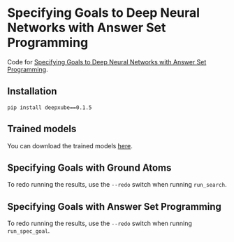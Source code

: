 # Specifying Goals to Deep Neural Networks with Answer Set Programming

Code for [Specifying Goals to Deep Neural Networks with Answer Set Programming](https://ojs.aaai.org/index.php/ICAPS/article/view/31454/33614).

## Installation
`pip install deepxube==0.1.5`

## Trained models
You can download the trained models [here](https://drive.proton.me/urls/ZGQ3XKD2DC#w6s4sIuxF70c).

## Specifying Goals with Ground Atoms
To redo running the results, use the `--redo` switch when running `run_search`.

## Specifying Goals with Answer Set Programming
To redo running the results, use the `--redo` switch when running `run_spec_goal`.
